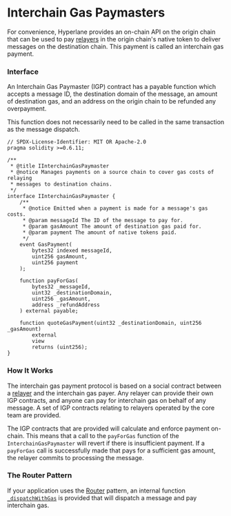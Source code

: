 # Interchain Gas Paymasters

For convenience, Hyperlane provides an on-chain API on the origin chain that can be used to pay [relayers](../../../protocol/agents/relayer.md) in the origin chain's native token to deliver messages on the destination chain. This payment is called an interchain gas payment.

### Interface

An Interchain Gas Paymaster (IGP) contract has a payable function which accepts a message ID, the destination domain of the message, an amount of destination gas, and an address on the origin chain to be refunded any overpayment.

This function does not necessarily need to be called in the same transaction as the message dispatch.

<!-- INCLUDE node_modules/@hyperlane-xyz/core/interfaces/IInterchainGasPaymaster.sol -->
<!-- WARNING: copied from the included file path. Do not edit directly. -->
```solidity
// SPDX-License-Identifier: MIT OR Apache-2.0
pragma solidity >=0.6.11;

/**
 * @title IInterchainGasPaymaster
 * @notice Manages payments on a source chain to cover gas costs of relaying
 * messages to destination chains.
 */
interface IInterchainGasPaymaster {
    /**
     * @notice Emitted when a payment is made for a message's gas costs.
     * @param messageId The ID of the message to pay for.
     * @param gasAmount The amount of destination gas paid for.
     * @param payment The amount of native tokens paid.
     */
    event GasPayment(
        bytes32 indexed messageId,
        uint256 gasAmount,
        uint256 payment
    );

    function payForGas(
        bytes32 _messageId,
        uint32 _destinationDomain,
        uint256 _gasAmount,
        address _refundAddress
    ) external payable;

    function quoteGasPayment(uint32 _destinationDomain, uint256 _gasAmount)
        external
        view
        returns (uint256);
}

```
<!-- WARNING: copied from the included file path. Do not edit directly. -->
<!-- END -->

### How It Works

The interchain gas payment protocol is based on a social contract between a [relayer](../../../protocol/agents/relayer.md) and the interchain gas payer. Any relayer can provide their own IGP contracts, and anyone can pay for interchain gas on behalf of any message. A set of IGP contracts relating to relayers operated by the core team are provided.

The IGP contracts that are provided will calculate and enforce payment on-chain. This means that a call to the `payForGas` function of the `InterchainGasPaymaster` will revert if there is insufficient payment. If a `payForGas` call is successfully made that pays for a sufficient gas amount, the relayer commits to processing the message.

### The Router Pattern

If your application uses the [Router](../../../sdks/building-applications/writing-contracts/router.md) pattern, an internal function [`_dispatchWithGas`](https://github.com/hyperlane-xyz/hyperlane-monorepo/blob/13daa1bd86788074686cd9a7f68cc3cf722b85e4/solidity/contracts/Router.sol#L188) is provided that will dispatch a message and pay interchain gas.

